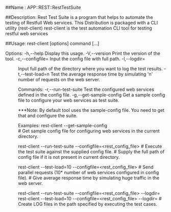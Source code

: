 
##Name : 
      APP::REST::RestTestSuite

##Description:
      Rest Test Suite is a program that helps to automate the testing of Restfull Web services. 
      This Distribution is packaged with a CLI utility (rest-client)
      rest-client is the test automation CLI tool for testing restful web services
 
##Usage: 
      rest-client [options] command [...]
 
Options:
  -h,--help                 Display this usage. 
  -V,--version              Print the version of the tool. 
  -c,--configfile=<file>    Input the config file with full path.
  -l,--logdir=<dir>         Input full path of the directory where you want to log the test results.
  -t,--test-load=n          Test the average response time by simulating 'n' number of requests on the web server.
 
Commands:
  -r,--run-test-suite       Test the configured web services defined in the config file.
  -g,--get-sample-config    Get a sample config file to configure your web services as test suite. 
 
***Note: 
By default tool uses the sample-config file. You need to get that and configure the suite.
 
Examples:
  rest-client --get-sample-config           
                # Get sample config file for configuring web services in the current directory.
 
  rest-client --run-test-suite --configfile=<rest_config_file> 
                # Execute the test suite against the supplied config file. 
                # Supply the full path of config file if it is not present in current directory.
 
  rest-client --test-load=10 --configfile=<rest_config_file> 
                # Send parallel requests (10* number of web services configured in config file). 
                # Give average response time by simulating huge traffic in the web server.
 
  rest-client --run-test-suite --configfile=<rest_config_file>  --logdir=<log-directory-path>
  rest-client --test-load=10   --configfile=<rest_config_file>  --logdir=<log-directory-path>
                # Create LOG files in the path specified by executing the test cases. 
